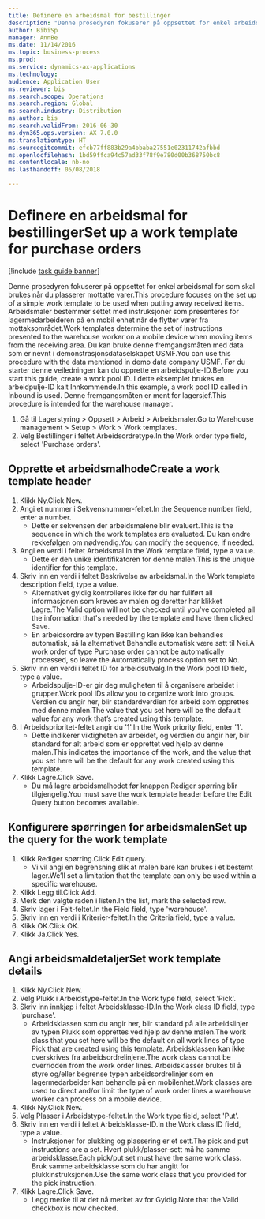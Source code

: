 ```yaml
--- 
title: Definere en arbeidsmal for bestillinger
description: "Denne prosedyren fokuserer på oppsettet for enkel arbeidsmal for som skal brukes når du plasserer mottatte varer."
author: BibiSp
manager: AnnBe
ms.date: 11/14/2016
ms.topic: business-process
ms.prod: 
ms.service: dynamics-ax-applications
ms.technology: 
audience: Application User
ms.reviewer: bis
ms.search.scope: Operations
ms.search.region: Global
ms.search.industry: Distribution
ms.author: bis
ms.search.validFrom: 2016-06-30
ms.dyn365.ops.version: AX 7.0.0
ms.translationtype: HT
ms.sourcegitcommit: efcb77ff883b29a4bbaba27551e02311742afbbd
ms.openlocfilehash: 1bd59ffca94c57ad33f78f9e780d00b368750bc8
ms.contentlocale: nb-no
ms.lasthandoff: 05/08/2018

---
```

# <a name="set-up-a-work-template-for-purchase-orders"></a><span data-ttu-id="d4462-103">Definere en arbeidsmal for bestillinger</span><span class="sxs-lookup"><span data-stu-id="d4462-103">Set up a work template for purchase orders</span></span>

[!include [task guide banner](../../includes/task-guide-banner.md)]

<span data-ttu-id="d4462-104">Denne prosedyren fokuserer på oppsettet for enkel arbeidsmal for som skal brukes når du plasserer mottatte varer.</span><span class="sxs-lookup"><span data-stu-id="d4462-104">This procedure focuses on the set up of a simple work template to be used when putting away received items.</span></span> <span data-ttu-id="d4462-105">Arbeidsmaler bestemmer settet med instruksjoner som presenteres for lagermedarbeideren på en mobil enhet når de flytter varer fra mottaksområdet.</span><span class="sxs-lookup"><span data-stu-id="d4462-105">Work templates determine the set of instructions presented to the warehouse worker on a mobile device when moving items from the receiving area.</span></span> <span data-ttu-id="d4462-106">Du kan bruke denne fremgangsmåten med data som er nevnt i demonstrasjonsdataselskapet USMF.</span><span class="sxs-lookup"><span data-stu-id="d4462-106">You can use this procedure with the data mentioned in demo data company USMF.</span></span> <span data-ttu-id="d4462-107">Før du starter denne veiledningen kan du opprette en arbeidspulje-ID.</span><span class="sxs-lookup"><span data-stu-id="d4462-107">Before you start this guide, create a work pool ID.</span></span> <span data-ttu-id="d4462-108">I dette eksemplet brukes en arbeidpulje-ID kalt Innkommende.</span><span class="sxs-lookup"><span data-stu-id="d4462-108">In this example, a work pool ID called in Inbound is used.</span></span> <span data-ttu-id="d4462-109">Denne fremgangsmåten er ment for lagersjef.</span><span class="sxs-lookup"><span data-stu-id="d4462-109">This procedure is intended for the warehouse manager.</span></span>

1. <span data-ttu-id="d4462-110">Gå til Lagerstyring > Oppsett > Arbeid > Arbeidsmaler.</span><span class="sxs-lookup"><span data-stu-id="d4462-110">Go to Warehouse management > Setup > Work > Work templates.</span></span>
2. <span data-ttu-id="d4462-111">Velg Bestillinger i feltet Arbeidsordretype.</span><span class="sxs-lookup"><span data-stu-id="d4462-111">In the Work order type field, select 'Purchase orders'.</span></span>

## <a name="create-a-work-template-header"></a><span data-ttu-id="d4462-112">Opprette et arbeidsmalhode</span><span class="sxs-lookup"><span data-stu-id="d4462-112">Create a work template header</span></span>
1. <span data-ttu-id="d4462-113">Klikk Ny.</span><span class="sxs-lookup"><span data-stu-id="d4462-113">Click New.</span></span>
2. <span data-ttu-id="d4462-114">Angi et nummer i Sekvensnummer-feltet.</span><span class="sxs-lookup"><span data-stu-id="d4462-114">In the Sequence number field, enter a number.</span></span>
    * <span data-ttu-id="d4462-115">Dette er sekvensen der arbeidsmalene blir evaluert.</span><span class="sxs-lookup"><span data-stu-id="d4462-115">This is the sequence in which the work templates are evaluated.</span></span> <span data-ttu-id="d4462-116">Du kan endre rekkefølgen om nødvendig.</span><span class="sxs-lookup"><span data-stu-id="d4462-116">You can modify the sequence, if needed.</span></span>  
3. <span data-ttu-id="d4462-117">Angi en verdi i feltet Arbeidsmal.</span><span class="sxs-lookup"><span data-stu-id="d4462-117">In the Work template field, type a value.</span></span>
    * <span data-ttu-id="d4462-118">Dette er den unike identifikatoren for denne malen.</span><span class="sxs-lookup"><span data-stu-id="d4462-118">This is the unique identifier for this template.</span></span>  
4. <span data-ttu-id="d4462-119">Skriv inn en verdi i feltet Beskrivelse av arbeidsmal.</span><span class="sxs-lookup"><span data-stu-id="d4462-119">In the Work template description field, type a value.</span></span>
    * <span data-ttu-id="d4462-120">Alternativet gyldig kontrolleres ikke før du har fullført all informasjonen som kreves av malen og deretter har klikket Lagre.</span><span class="sxs-lookup"><span data-stu-id="d4462-120">The Valid option will not be checked until you’ve completed all the information that's needed by the template and have then clicked Save.</span></span>  
    * <span data-ttu-id="d4462-121">En arbeidsordre av typen Bestilling kan ikke kan behandles automatisk, så la alternativet Behandle automatisk være satt til Nei.</span><span class="sxs-lookup"><span data-stu-id="d4462-121">A work order of type Purchase order cannot be automatically processed, so leave the  Automatically process option set to No.</span></span>  
5. <span data-ttu-id="d4462-122">Skriv inn en verdi i feltet ID for arbeidsutvalg.</span><span class="sxs-lookup"><span data-stu-id="d4462-122">In the Work pool ID field, type a value.</span></span>
    * <span data-ttu-id="d4462-123">Arbeidspulje-ID-er gir deg muligheten til å organisere arbeidet i grupper.</span><span class="sxs-lookup"><span data-stu-id="d4462-123">Work pool IDs allow you to organize work into groups.</span></span> <span data-ttu-id="d4462-124">Verdien du angir her, blir standardverdien for arbeid som opprettes med denne malen.</span><span class="sxs-lookup"><span data-stu-id="d4462-124">The value that you set here will be the default value for any work that’s created using this template.</span></span>  
6. <span data-ttu-id="d4462-125">I Arbeidsprioritet-feltet angir du '1'.</span><span class="sxs-lookup"><span data-stu-id="d4462-125">In the Work priority field, enter '1'.</span></span>
    * <span data-ttu-id="d4462-126">Dette indikerer viktigheten av arbeidet, og verdien du angir her, blir standard for alt arbeid som er opprettet ved hjelp av denne malen.</span><span class="sxs-lookup"><span data-stu-id="d4462-126">This indicates the importance of the work, and the value that you set here will be the default for any work created using this template.</span></span>  
7. <span data-ttu-id="d4462-127">Klikk Lagre.</span><span class="sxs-lookup"><span data-stu-id="d4462-127">Click Save.</span></span>
    * <span data-ttu-id="d4462-128">Du må lagre arbeidsmalhodet før knappen Rediger spørring blir tilgjengelig.</span><span class="sxs-lookup"><span data-stu-id="d4462-128">You must save the work template header before the Edit Query button becomes available.</span></span>  

## <a name="set-up-the-query-for-the-work-template"></a><span data-ttu-id="d4462-129">Konfigurere spørringen for arbeidsmalen</span><span class="sxs-lookup"><span data-stu-id="d4462-129">Set up the query for the work template</span></span>
1. <span data-ttu-id="d4462-130">Klikk Rediger spørring.</span><span class="sxs-lookup"><span data-stu-id="d4462-130">Click Edit query.</span></span>
    * <span data-ttu-id="d4462-131">Vi vil angi en begrensning slik at malen bare kan brukes i et bestemt lager.</span><span class="sxs-lookup"><span data-stu-id="d4462-131">We’ll set a limitation that the template can only be used within a specific warehouse.</span></span>  
2. <span data-ttu-id="d4462-132">Klikk Legg til.</span><span class="sxs-lookup"><span data-stu-id="d4462-132">Click Add.</span></span>
3. <span data-ttu-id="d4462-133">Merk den valgte raden i listen.</span><span class="sxs-lookup"><span data-stu-id="d4462-133">In the list, mark the selected row.</span></span>
4. <span data-ttu-id="d4462-134">Skriv lager i Felt-feltet.</span><span class="sxs-lookup"><span data-stu-id="d4462-134">In the Field field, type 'warehouse'.</span></span>
5. <span data-ttu-id="d4462-135">Skriv inn en verdi i Kriterier-feltet.</span><span class="sxs-lookup"><span data-stu-id="d4462-135">In the Criteria field, type a value.</span></span>
6. <span data-ttu-id="d4462-136">Klikk OK.</span><span class="sxs-lookup"><span data-stu-id="d4462-136">Click OK.</span></span>
7. <span data-ttu-id="d4462-137">Klikk Ja.</span><span class="sxs-lookup"><span data-stu-id="d4462-137">Click Yes.</span></span>

## <a name="set-work-template-details"></a><span data-ttu-id="d4462-138">Angi arbeidsmaldetaljer</span><span class="sxs-lookup"><span data-stu-id="d4462-138">Set work template details</span></span>
1. <span data-ttu-id="d4462-139">Klikk Ny.</span><span class="sxs-lookup"><span data-stu-id="d4462-139">Click New.</span></span>
2. <span data-ttu-id="d4462-140">Velg Plukk i Arbeidstype-feltet.</span><span class="sxs-lookup"><span data-stu-id="d4462-140">In the Work type field, select 'Pick'.</span></span>
3. <span data-ttu-id="d4462-141">Skriv inn innkjøp i feltet Arbeidsklasse-ID.</span><span class="sxs-lookup"><span data-stu-id="d4462-141">In the Work class ID field, type 'purchase'.</span></span>
    * <span data-ttu-id="d4462-142">Arbeidsklassen som du angir her, blir standard på alle arbeidslinjer av typen Plukk som opprettes ved hjelp av denne malen.</span><span class="sxs-lookup"><span data-stu-id="d4462-142">The work class that you set here will be the default on all work lines of type Pick that are created using this template.</span></span> <span data-ttu-id="d4462-143">Arbeidsklassen kan ikke overskrives fra arbeidsordrelinjene.</span><span class="sxs-lookup"><span data-stu-id="d4462-143">The work class cannot be overridden from the work order lines.</span></span> <span data-ttu-id="d4462-144">Arbeidsklasser brukes til å styre og/eller begrense typen arbeidsordrelinjer som en lagermedarbeider kan behandle på en mobilenhet.</span><span class="sxs-lookup"><span data-stu-id="d4462-144">Work classes are used to direct and/or limit the type of work order lines a warehouse worker can process on a mobile device.</span></span>  
4. <span data-ttu-id="d4462-145">Klikk Ny.</span><span class="sxs-lookup"><span data-stu-id="d4462-145">Click New.</span></span>
5. <span data-ttu-id="d4462-146">Velg Plasser i Arbeidstype-feltet.</span><span class="sxs-lookup"><span data-stu-id="d4462-146">In the Work type field, select 'Put'.</span></span>
6. <span data-ttu-id="d4462-147">Skriv inn en verdi i feltet Arbeidsklasse-ID.</span><span class="sxs-lookup"><span data-stu-id="d4462-147">In the Work class ID field, type a value.</span></span>
    * <span data-ttu-id="d4462-148">Instruksjoner for plukking og plassering er et sett.</span><span class="sxs-lookup"><span data-stu-id="d4462-148">The pick and put instructions are a set.</span></span> <span data-ttu-id="d4462-149">Hvert plukk/plasser-sett må ha samme arbeidsklasse.</span><span class="sxs-lookup"><span data-stu-id="d4462-149">Each pick/put set must have the same work class.</span></span> <span data-ttu-id="d4462-150">Bruk samme arbeidsklasse som du har angitt for plukkinstruksjonen.</span><span class="sxs-lookup"><span data-stu-id="d4462-150">Use the same work class that you provided for the pick instruction.</span></span>  
7. <span data-ttu-id="d4462-151">Klikk Lagre.</span><span class="sxs-lookup"><span data-stu-id="d4462-151">Click Save.</span></span>
    * <span data-ttu-id="d4462-152">Legg merke til at det nå merket av for Gyldig.</span><span class="sxs-lookup"><span data-stu-id="d4462-152">Note that the Valid checkbox is now checked.</span></span>  


